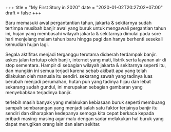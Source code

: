 +++
title   = "My First Story in 2020"
date    = "2020-01-02T20:27:02+07:00"
draft   = false
+++


Baru memasuki awal pergantantian tahun, jakarta & sekitarnya sudah tertimpa musibah banjir awal yang buruk untuk mengawali pergantian tahun ini, hujan yang membasahi wilayah jakarta & sekitarnya dimulai pada sore hari menjelang malam tahun baru hingga pagi dan hanya berhenti sesekali kemudian hujan lagi. 

Segala aktifitas menjadi terganggu terutama didaerah terdampak banjir. askes jalan tertutup oleh banjir, internet yang mati, listrik serta layanan air di stop sementara. Hampir di sebagian wilayah jakarta & sekitarnya seperti itu, dan mungkin ini semua terjadi karena sebab akibatt apa yang telah dilakukan oleh manusia itu sendiri. sekarang sawah yang tadinya luas berubah menjadi perumahan, hutan pun yang tadinya hijau dan lebat sekarang sudah gundul, ini merupakan sebagian gambaran yang menyebabkan terjadinya banjir.

terlebih masih banyak yang melakukan kebiasaan buruk seperti membuang sampah sembarangan yang menjadi salah satu faktor terjainya banjir itu sendiri dan diharapkan kedepanya semoga kita cepat berkaca kepada pribadi masing-masing agar malu dengan sadar melakukan hal buruk yang dapat merugikan orang lain dan alam sekitar.
